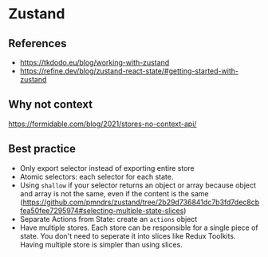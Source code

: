 # Zustand

## References

- <https://tkdodo.eu/blog/working-with-zustand>
- <https://refine.dev/blog/zustand-react-state/#getting-started-with-zustand>

## Why not context

<https://formidable.com/blog/2021/stores-no-context-api/>

## Best practice

- Only export selector instead of exporting entire store
- Atomic selectors: each selector for each state.
- Using `shallow` if your selector returns an object or array because object and array is not the same, even if the content is the same (<https://github.com/pmndrs/zustand/tree/2b29d736841dc7b3fd7dec8cbfea50fee7295974#selecting-multiple-state-slices>)
- Separate Actions from State: create an `actions` object
- Have multiple stores. Each store can be responsible for a single piece of state. You don't need to seperate it into slices like Redux Toolkits. Having multiple store is simpler than using slices.